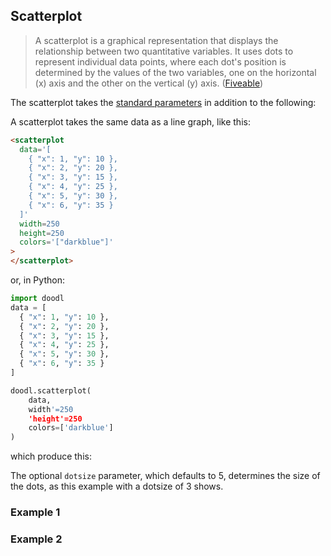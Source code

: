 ## Scatterplot

> A scatterplot is a graphical representation that displays the
> relationship between two quantitative variables. It uses dots to
> represent individual data points, where each dot's position is
> determined by the values of the two variables, one on the horizontal
> (x) axis and the other on the vertical (y) axis.
([Fiveable](https://library.fiveable.me/key-terms/ap-stats/scatterplot))

<Parameters>

The scatterplot takes the [standard parameters](/charts/#standard-parameters)
in addition to the following:

<Parameter name="data" type="dict">
<div>

A scatterplot takes the same data as a line graph, like this:

```html
<scatterplot
  data='[
    { "x": 1, "y": 10 }, 
    { "x": 2, "y": 20 },
    { "x": 3, "y": 15 },
    { "x": 4, "y": 25 },
    { "x": 5, "y": 30 },
    { "x": 6, "y": 35 }
  ]'
  width=250
  height=250
  colors='["darkblue"]'
>
</scatterplot>
```

or, in Python:

```python
import doodl
data = [
  { "x": 1, "y": 10 }, 
  { "x": 2, "y": 20 },
  { "x": 3, "y": 15 },
  { "x": 4, "y": 25 },
  { "x": 5, "y": 30 },
  { "x": 6, "y": 35 }
]

doodl.scatterplot(
    data,
    width'=250
    'height'=250
    colors=['darkblue']
)
```

which produce this:

</div>

</Parameter>
<Parameter name="dotsize" type="Number">
<div>

The optional `dotsize` parameter, which defaults to 5, determines the
size of the dots, as this example with a dotsize of 3 shows.

</div>
</Parameter>
</Parameters>

### Example 1

<span class="chart-container" id="scatterplot_0"></span>

### Example 2

<span class="chart-container" id="scatterplot_1"></span>

<script>
 setTimeout(() => {
  Promise.resolve().then(() => {
    Doodl.scatterplot('#scatterplot_0',
    [
      { "x": 1, "y": 10 }, 
      { "x": 2, "y": 20 },
      { "x": 3, "y": 15 },
      { "x": 4, "y": 25 },
      { "x": 5, "y": 30 },
      { "x": 6, "y": 35 }
    ],
      {"width":250,"height":250},
      {},
      ['darkblue'],
      false,
      5
    );
  Doodl.scatterplot('#scatterplot_1',
      [
        { "x": 1, "y": 10 }, 
        { "x": 2, "y": 20 },
        { "x": 3, "y": 15 },
        { "x": 4, "y": 25 },
        { "x": 5, "y": 30 },
        { "x": 6, "y": 35 }
      ],
    {"width":250,"height":250},
      {},
      ['darkblue'],
      false,
      3
    );
  }
)
}, 1000);

</script>

